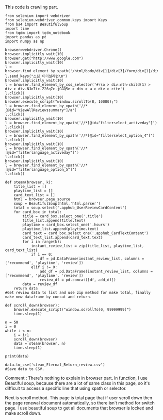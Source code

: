 This code is crawling part.

```
from selenium import webdriver
from selenium.webdriver.common.keys import Keys
from bs4 import BeautifulSoup
import time
from tqdm import tqdm_notebook
import pandas as pd
import numpy as np

browser=webdriver.Chrome()
browser.implicitly_wait(10)
browser.get("http://www.google.com")
browser.implicitly_wait(10)
l = browser.find_element_by_xpath('/html/body/div[1]/div[3]/form/div[1]/div[1]/div[1]/div/div[2]/input')
l.send_keys("스팀 이터널리턴\n")
browser.implicitly_wait(10)
l = browser.find_element_by_css_selector('#rso > div:nth-child(1) > div > div.NJo7tc.Z26q7c.jGGQ5e > div > a > div > cite')
l.click()
browser.implicitly_wait(10)
browser.execute_script("window.scrollTo(0, 10000);")
l = browser.find_element_by_xpath('//*[@id="ViewAllReviewssummary"]/a')
l.click()
browser.implicitly_wait(10)
l = browser.find_element_by_xpath('//*[@id="filterselect_activeday"]')
l.click()
browser.implicitly_wait(10)
l = browser.find_element_by_xpath('//*[@id="filterselect_option_4"]')
l.click()
browser.implicitly_wait(10)
l = browser.find_element_by_xpath('//*[@id="filterlanguage_activeday"]')
l.click()
browser.implicitly_wait(10)
l = browser.find_element_by_xpath('//*[@id="filterlanguage_option_5"]')
l.click()

def steam(browser, k):
    title_list = []
    playtime_list = []
    card_text_list = []
    html = browser.page_source
    soup = BeautifulSoup(html,'html.parser')
    total = soup.select('.apphub_UserReviewCardContent')
    for card_box in total:
        title = card_box.select_one('.title')
        title_list.append(title.text)
        playtime = card_box.select_one('.hours')
        playtime_list.append(playtime.text)
        card_text = card_box.select_one('.apphub_CardTextContent')
        card_text_list.append(card_text.text)
        for i in range(k):
            instant_review_list = zip(title_list, playtime_list, card_text_list)
            if i == 0:
                df = pd.DataFrame(instant_review_list, columns = ['recommend', 'playtime', 'review'])
            elif i != 0:
                add_df = pd.DataFrame(instant_review_list, columns = ['recommend', 'playtime', 'review'])
                review_df = pd.concat([df, add_df])
        data = review_df
    return data 
#Get review data to list and use zip method for make total, finally make new dataframe by concat and return.

def scroll_down(browser):
    browser.execute_script("window.scrollTo(0, 99999999)")
    time.sleep(1)

n = 50 
i = 0
while i < n: 
    i = i+1
    scroll_down(browser)
    data = steam(browser, n)
    time.sleep(1)

print(data)

data.to_csv('steam_Eternal_Return_review.csv')
#Save data to CSV.
```
Comment : There's nothing to explain in browser part. 
In function, I use Beautiful soup, because there are a lot of same class in this page, so it's difficult to access a specific line that using xpath or selector.

Next is scroll method. 
This page is total page that if user scroll down then the page renewal document automatically, so there isn't method for switch page.
I use beautiful soup to get all documents that browser is locked and make scroll down.